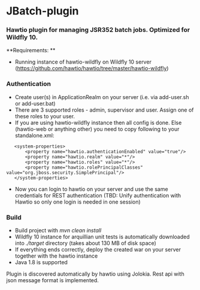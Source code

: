 # JBatch-plugin
### Hawtio plugin for managing JSR352 batch jobs. Optimized for Wildfly 10.

**Requirements: **
 - Running instance of hawtio-wildfly on Wildfly 10 server (https://github.com/hawtio/hawtio/tree/master/hawtio-wildfly)

 ### Authentication
 - Create user(s) in ApplicationRealm on your server (i.e. via add-user.sh or add-user.bat)
 - There are 3 supported roles - admin, supervisor and user. Assign one of these roles to your user.
 - If you are using hawtio-wildfly instance then all config is done. Else (hawtio-web or anything other) you need to copy following to your standalone.xml:
 
 ```
    <system-properties>
        <property name="hawtio.authenticationEnabled" value="true"/>
        <property name="hawtio.realm" value="*"/>
        <property name="hawtio.roles" value="*"/>
        <property name="hawtio.rolePrincipalClasses" value="org.jboss.security.SimplePrincipal"/>
    </system-properties>
```
 
 - Now you can login to hawtio on your server and use the same credentials for REST authentication (TBD: Unify authentication with Hawtio so only one login is needed in one session)
  
  ### Build
  - Build project with *mvn clean install*
  - Wildfly 10 instance for arquillian unit tests is automatically downloaded into *./target* directory (takes about 130 MB of disk space)
  - If everything ends correctly, deploy the created war on your server together with the hawtio instance
  - Java 1.8 is supported


Plugin is discovered automatically by hawtio using Jolokia. Rest api with json message format is implemented.

